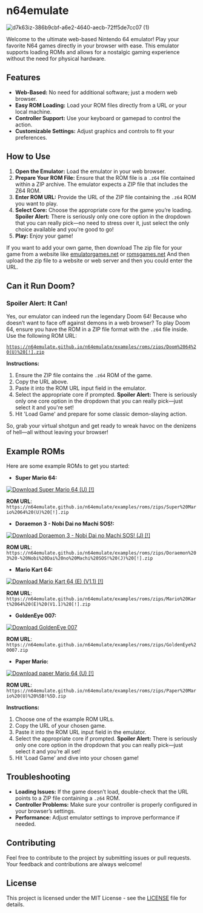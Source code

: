 
# n64emulate

![d7k63iz-386b9cbf-a6e2-4640-aecb-72ff5de7cc07 (1)](https://github.com/user-attachments/assets/51887a47-ee3a-4cc6-a7d8-5394196ee82f)


Welcome to the ultimate web-based Nintendo 64 emulator! Play your favorite N64 games directly in your browser with ease. This emulator supports loading ROMs and allows for a nostalgic gaming experience without the need for physical hardware.

## Features

- **Web-Based:** No need for additional software; just a modern web browser.
- **Easy ROM Loading:** Load your ROM files directly from a URL or your local machine.
- **Controller Support:** Use your keyboard or gamepad to control the action.
- **Customizable Settings:** Adjust graphics and controls to fit your preferences.

## How to Use

1. **Open the Emulator:** Load the emulator in your web browser.
2. **Prepare Your ROM File:** Ensure that the ROM file is a `.z64` file contained within a ZIP archive. The emulator expects a ZIP file that includes the Z64 ROM.
3. **Enter ROM URL:** Provide the URL of the ZIP file containing the `.z64` ROM you want to play.
4. **Select Core:** Choose the appropriate core for the game you’re loading. **Spoiler Alert:** There is seriously only one core option in the dropdown that you can really pick—no need to stress over it, just select the only choice available and you’re good to go!
5. **Play:** Enjoy your game!

 If you want to add your own game, then download The zip file for your game from a website like [emulatorgames.net](https://www.emulatorgames.net/roms/nintendo-64/) or [romsgames.net](https://www.romsgames.net/roms/nintendo-64/) And then upload the zip file to a website or web server and then you could enter the URL.
## Can it Run Doom?

### Spoiler Alert: It Can!

Yes, our emulator can indeed run the legendary Doom 64! Because who doesn’t want to face off against demons in a web browser? To play Doom 64, ensure you have the ROM in a ZIP file format with the `.z64` file inside. Use the following ROM URL:

[`https://n64emulate.github.io/n64emulate/examples/roms/zips/Doom%2064%20(U)%20[!].zip`](https://n64emulate.github.io/n64emulate/examples/roms/zips/Doom%2064%20(U)%20[!].zip)

**Instructions:**

1. Ensure the ZIP file contains the `.z64` ROM of the game.
2. Copy the URL above.
3. Paste it into the ROM URL input field in the emulator.
4. Select the appropriate core if prompted. **Spoiler Alert:** There is seriously only one core option in the dropdown that you can really pick—just select it and you're set!
5. Hit 'Load Game' and prepare for some classic demon-slaying action.

So, grab your virtual shotgun and get ready to wreak havoc on the denizens of hell—all without leaving your browser!

## Example ROMs

Here are some example ROMs to get you started:

- **Super Mario 64:**
  
<a href="https://n64emulate.github.io/n64emulate/examples/roms/zips/Super%20Mario%2064%20(U)%20[!].zip">
    <img src="https://lelbois.nekoweb.org/download.svg" alt="Download Super Mario 64 (U) [!]"/>
  </a>
  
**ROM URL**:  
  `https://n64emulate.github.io/n64emulate/examples/roms/zips/Super%20Mario%2064%20(U)%20[!].zip`

- **Doraemon 3 - Nobi Dai no Machi SOS!:**
 
 <a href="https://n64emulate.github.io/n64emulate/examples/roms/zips/Doraemon%203%20-%20Nobi%20Dai%20no%20Machi%20SOS!%20(J)%20[!].zip">
    <img src="https://lelbois.nekoweb.org/download.svg" alt="Download Doraemon 3 - Nobi Dai no Machi SOS! (J) [!]"/>
  </a>
  
**ROM URL**:  
  `https://n64emulate.github.io/n64emulate/examples/roms/zips/Doraemon%203%20-%20Nobi%20Dai%20no%20Machi%20SOS!%20(J)%20[!].zip`

- **Mario Kart 64:**
 
 <a href="https://n64emulate.github.io/n64emulate/examples/roms/zips/Mario%20Kart%2064%20(E)%20(V1.1)%20[!].zip">
    <img src="https://lelbois.nekoweb.org/download.svg" alt="Download Mario Kart 64 (E) (V1.1) [!]"/>
  </a>
  
**ROM URL**:  
  `https://n64emulate.github.io/n64emulate/examples/roms/zips/Mario%20Kart%2064%20(E)%20(V1.1)%20[!].zip`

- **GoldenEye 007:**
  
<a href="https://n64emulate.github.io/n64emulate/examples/roms/zips/GoldenEye%20007.zip">
    <img src="https://lelbois.nekoweb.org/download.svg" alt="Download GoldenEye 007"/>
  </a>
  
**ROM URL**:  
  `https://n64emulate.github.io/n64emulate/examples/roms/zips/GoldenEye%20007.zip`

- **Paper Mario:**
  
<a href="https://n64emulate.github.io/n64emulate/examples/roms/zips/Paper%20Mario%20(U)%20%5B!%5D.zip">
    <img src="https://lelbois.nekoweb.org/download.svg" alt="Download paper Mario 64 (U) [!]"/>
  </a>

**ROM URL**:  
  `https://n64emulate.github.io/n64emulate/examples/roms/zips/Paper%20Mario%20(U)%20%5B!%5D.zip`

**Instructions:**

1. Choose one of the example ROM URLs.
2. Copy the URL of your chosen game.
3. Paste it into the ROM URL input field in the emulator.
4. Select the appropriate core if prompted. **Spoiler Alert:** There is seriously only one core option in the dropdown that you can really pick—just select it and you’re all set!
5. Hit 'Load Game' and dive into your chosen game!

## Troubleshooting

- **Loading Issues:** If the game doesn’t load, double-check that the URL points to a ZIP file containing a `.z64` ROM.
- **Controller Problems:** Make sure your controller is properly configured in your browser’s settings.
- **Performance:** Adjust emulator settings to improve performance if needed.

## Contributing

Feel free to contribute to the project by submitting issues or pull requests. Your feedback and contributions are always welcome!

## License

This project is licensed under the MIT License - see the [LICENSE](LICENSE) file for details.

